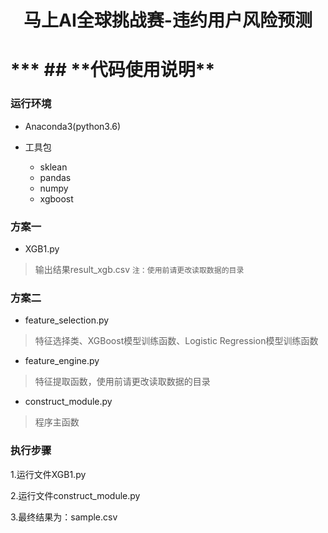 <h1 align="center">马上AI全球挑战赛-违约用户风险预测<h1>
***
## **代码使用说明**

### 运行环境

- Anaconda3(python3.6)

- 工具包
	- sklean
	- pandas
	- numpy
	- xgboost

### 方案一
- XGB1.py    

> 输出结果result_xgb.csv
`注：使用前请更改读取数据的目录`


### 方案二

- feature_selection.py

> 特征选择类、XGBoost模型训练函数、Logistic Regression模型训练函数


- feature_engine.py

> 特征提取函数，使用前请更改读取数据的目录

- construct_module.py

> 程序主函数

### 执行步骤

1.运行文件XGB1.py

2.运行文件construct_module.py

3.最终结果为：sample.csv



